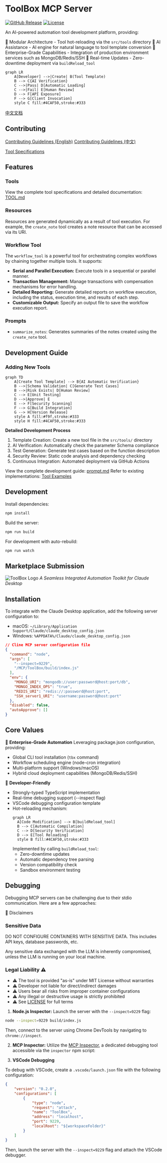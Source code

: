 # ToolBox MCP Server 
[![GitHub Release](https://img.shields.io/github/v/release/xiaoguomeiyitian/ToolBox)](https://github.com/xiaoguomeiyitian/ToolBox/releases)
[![License](https://img.shields.io/badge/License-MIT-green.svg)](LICENSE)

An AI-powered automation tool development platform, providing:

🧩 Modular Architecture - Tool hot-reloading via the `src/tools` directory
🤖 AI Assistance - AI engine for natural language to tool template conversion
🚀 Enterprise-Grade Capabilities - Integration of production environment services such as MongoDB/Redis/SSH
🔄 Real-time Updates - Zero-downtime deployment via `buildReload_tool`

```mermaid
graph LR
    A[Developer] -->|Create| B(Tool Template)
    B --> C{AI Verification}
    C -->|Pass| D[Automatic Loading]
    C -->|Fail| E[Human Review]
    D --> F[API Exposure]
    F --> G[Client Invocation]
    style C fill:#4CAF50,stroke:#333
```

[中文文档](README_ZH.md)

## Contributing
[Contributing Guidelines (English)](CONTRIBUTING_EN.md)
[Contributing Guidelines (中文)](CONTRIBUTING_ZH.md)

[Tool Specifications](TOOL.md)

## Features

### Tools

View the complete tool specifications and detailed documentation: [TOOL.md](TOOL.md)

### Resources

Resources are generated dynamically as a result of tool execution. For example, the `create_note` tool creates a note resource that can be accessed via its URI.

### Workflow Tool

The `workflow_tool` is a powerful tool for orchestrating complex workflows by chaining together multiple tools. It supports:

- **Serial and Parallel Execution:** Execute tools in a sequential or parallel manner.
- **Transaction Management:** Manage transactions with compensation mechanisms for error handling.
- **Detailed Reporting:** Generate detailed reports on workflow execution, including the status, execution time, and results of each step.
- **Customizable Output:** Specify an output file to save the workflow execution report.

### Prompts

- `summarize_notes`: Generates summaries of the notes created using the `create_note` tool.

## Development Guide

### Adding New Tools
```mermaid
graph TD
    A[Create Tool Template] --> B{AI Automatic Verification}
    B -->|Schema Validation| C[Generate Test Cases]
    B -->|Risk Exists| D[Human Review]
    C --> E[Unit Testing]
    D -->|Approve| E
    E --> F[Security Scanning]
    F --> G[Build Integration]
    G --> H[Version Release]
    style A fill:#f9f,stroke:#333
    style H fill:#4CAF50,stroke:#333
```

**Detailed Development Process**
1. Template Creation: Create a new tool file in the `src/tools/` directory
2. AI Verification: Automatically check the parameter Schema compliance
3. Test Generation: Generate test cases based on the function description
4. Security Review: Static code analysis and dependency checking
5. Continuous Integration: Automated deployment via GitHub Actions

View the complete development guide: [prompt.md](prompt.md)
Refer to existing implementations: [Tool Examples](src/tools/)

## Development

Install dependencies:

```bash
npm install
```

Build the server:

```bash
npm run build
```

For development with auto-rebuild:

```bash
npm run watch
```

## Marketplace Submission

![ToolBox Logo](logo/ToolBox_logo.png)
*A Seamless Integrated Automation Toolkit for Claude Desktop*

## Installation

To integrate with the Claude Desktop application, add the following server configuration to:

-   macOS: `~/Library/Application Support/Claude/claude_desktop_config.json`
-   Windows: `%APPDATA%/Claude/claude_desktop_config.json`

```json
// Cline MCP server configuration file
{
  "command": "node",
  "args": [
    "--inspect=9229",
    "/MCP/ToolBox/build/index.js"
  ],
  "env": {
    "MONGO_URI": "mongodb://user:password@host:port/db",
    "MONGO_INDEX_OPS": "true",
    "REDIS_URI": "redis://:password@host:port",
    "SSH_server1_URI": "username:password@host:port"
  },
  "disabled": false,
  "autoApprove": []
}
```

## Core Values

🚀 **Enterprise-Grade Automation**
Leveraging package.json configuration, providing:
- Global CLI tool installation (`tbx` command)
- Workflow scheduling engine (node-cron integration)
- Multi-platform support (Windows/macOS)
- Hybrid cloud deployment capabilities (MongoDB/Redis/SSH)

🔧 **Developer-Friendly**  
- Strongly-typed TypeScript implementation
- Real-time debugging support (--inspect flag)
- VSCode debugging configuration template
- Hot-reloading mechanism:
  ```mermaid
  graph LR
    A[Code Modification] --> B[buildReload_tool]
    B --> C[Automatic Compilation]
    C --> D[Security Verification]
    D --> E[Tool Reloading]
    style B fill:#4CAF50,stroke:#333
  ```
  Implemented by calling `buildReload_tool`:
  - Zero-downtime updates
  - Automatic dependency tree parsing
  - Version compatibility check
  - Sandbox environment testing

## Debugging

Debugging MCP servers can be challenging due to their stdio communication. Here are a few approaches:

🚧 Disclaimers

### Sensitive Data
DO NOT CONFIGURE CONTAINERS WITH SENSITIVE DATA. This includes API keys, database passwords, etc.

Any sensitive data exchanged with the LLM is inherently compromised, unless the LLM is running on your local machine.

### Legal Liability ⚠️
- ⚠️ The tool is provided "as-is" under MIT License without warranties  
- ⚠️ Developer not liable for direct/indirect damages  
- ⚠️ Users bear all risks from improper container configurations  
- ⚠️ Any illegal or destructive usage is strictly prohibited  
- ⚠️ See [LICENSE](LICENSE) for full terms   

1.  **Node.js Inspector:** Launch the server with the `--inspect=9229` flag:

```bash
node --inspect=9229 build/index.js
```

Then, connect to the server using Chrome DevTools by navigating to `chrome://inspect`.

2.  **MCP Inspector:** Utilize the [MCP Inspector](https://github.com/modelcontextprotocol/inspector), a dedicated debugging tool accessible via the `inspector` npm script:

3.  **VSCode Debugging**

To debug with VSCode, create a `.vscode/launch.json` file with the following configuration:

```json
{
    "version": "0.2.0",
    "configurations": [
        {
            "type": "node",
            "request": "attach",
            "name": "ToolBox",
            "address": "localhost",
            "port": 9229,
            "localRoot": "${workspaceFolder}"
        }
    ]
}
```

Then, launch the server with the `--inspect=9229` flag and attach the VSCode debugger.
